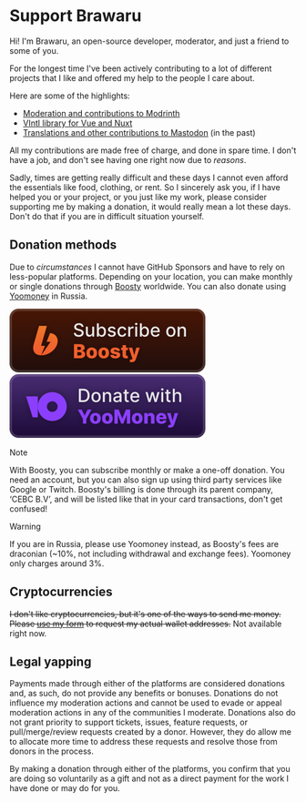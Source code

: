 # Support Brawaru

Hi! I'm Brawaru, an open-source developer, moderator, and just a friend to some
of you.

For the longest time I've been actively contributing to a lot of different
projects that I like and offered my help to the people I care about.

Here are some of the highlights:

- [Moderation and contributions to Modrinth][contrib_modrinth]
- [VIntl library for Vue and Nuxt][contrib_vintl]
- [Translations and other contributions to Mastodon][contrib_mastodon] (in the past)

[contrib_vintl]: https://github.com/vintl-dev
[contrib_mastodon]:
  https://github.com/mastodon/mastodon/pulls?q=+is%3Apr+author%3Abrawaru
[contrib_modrinth]:
  https://github.com/brawaru?org=modrinth#js-contribution-activity

All my contributions are made free of charge, and done in spare time. I don't
have a job, and don't see having one right now due to _reasons_.

Sadly, times are getting really difficult and these days I cannot even afford
the essentials like food, clothing, or rent. So I sincerely ask you, if I have
helped you or your project, or you just like my work, please consider supporting
me by making a donation, it would really mean a lot these days. Don't do that if
you are in difficult situation yourself.

## Donation methods

Due to _circumstances_ I cannot have GitHub Sponsors and have to rely on
less-popular platforms. Depending on your location, you can make monthly or
single donations through [Boosty][boosty] worldwide. You can also donate using
[Yoomoney][yoomoney] in Russia.

[![Subscribe on Boosty][boosty_badge]][boosty]
[![Donate with YooMoney][yoomoney_badge]][yoomoney]

> [!NOTE]
>
> With Boosty, you can subscribe monthly or make a one-off donation. You need an
> account, but you can also sign up using third party services like Google or
> Twitch. Boosty's billing is done through its parent company, ‘CEBC B.V’, and
> will be listed like that in your card transactions, don't get confused!

> [!WARNING]
>
> If you are in Russia, please use Yoomoney instead, as Boosty's fees are
> draconian (~10%, not including withdrawal and exchange fees). Yoomoney only
> charges around 3%.

## Cryptocurrencies

~~I don't like cryptocurrencies, but it's one of the ways to send me money. Please
[use my form][crypto] to request my actual wallet addresses.~~ Not available right
now.

## Legal yapping

Payments made through either of the platforms are considered donations and, as
such, do not provide any benefits or bonuses. Donations do not influence my
moderation actions and cannot be used to evade or appeal moderation actions in
any of the communities I moderate. Donations also do not grant priority to
support tickets, issues, feature requests, or pull/merge/review requests created
by a donor. However, they do allow me to allocate more time to address these
requests and resolve those from donors in the process.

By making a donation through either of the platforms, you confirm that you are
doing so voluntarily as a gift and not as a direct payment for the work I have
done or may do for you.

[boosty_badge]: ./assets/badge-boosty.svg
[yoomoney_badge]: ./assets/badge-yoomoney.svg
[boosty]: https://boosty.to/brawaru
[yoomoney]: https://yoomoney.ru/to/410014746904198
[conv]: https://www.google.com/search?q=usd%20to%20rub
[crypto]: https://forms.gle/rFmLBGCrahspENZVA
